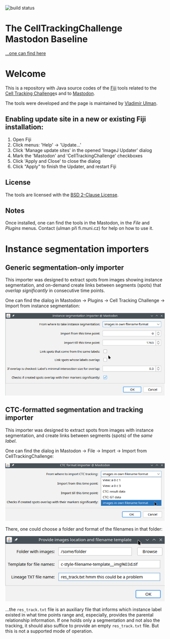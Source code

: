 ![build status](https://api.travis-ci.com/CellTrackingChallenge/CTC-FijiPlugins.svg?branch=master)

# The CellTrackingChallenge Mastodon Baseline
[...one can find here](https://github.com/CellTrackingChallenge/mastodon-ctc?tab=readme-ov-file#the-celltrackingchallenge-mastodon-baseline)

# Welcome
This is a repository with Java source codes of the [Fiji](http://fiji.sc) tools related to the [Cell Tracking Challenge](http://www.celltrackingchallenge.net)s
and to [Mastodon](https://github.com/mastodon-sc/mastodon).

The tools were developed and the page is maintained by [Vladimír Ulman](http://www.fi.muni.cz/~xulman/).


Enabling update site in a new or existing Fiji installation:
------------------------------------------------------------
1. Open Fiji
1. Click menus: 'Help' -> 'Update...'
1. Click 'Manage update sites' in the opened 'ImageJ Updater' dialog
1. Mark the 'Mastodon' and 'CellTrackingChallenge' checkboxes
1. Click 'Apply and Close' to close the dialog
1. Click "Apply" to finish the Updater, and restart Fiji


License
--------
The tools are licensed with the [BSD 2-Clause License](https://choosealicense.com/licenses/bsd-2-clause/).


Notes
------
Once installed, one can find the tools in the Mastodon, in the _File_ and _Plugins_ menus.
Contact (ulman při fi.muni.cz) for help on how to use it.


# Instance segmentation importers
## Generic segmentation-only importer
This importer was designed to extract spots from images showing instance segmentation,
and on-demand create links between segments (spots) that *overlap significantly*
in consecutive time points.

One can find the dialog in Mastodon -> Plugins -> Cell Tracking Challenge -> Import from instance segmentation:

![general instance segmentation importer dialog window](doc/importerOfPureInstanceSegmentations.png)



## CTC-formatted segmentation and tracking importer
This importer was designed to extract spots from images with instance segmentation,
and create links between segments (spots) of the *same label*.

One can find the dialog in Mastodon -> File -> Import -> Import from CellTrackingChallenge:

![CTC import main dialog window](doc/importer_mainDlg.png)

There, one could choose a folder and format of the filenames in that folder:

![CTC own files import dialog window](doc/importer_ownFileFormat.png)

...the `res_track.txt` file is an auxiliary file that informs which instance label
existed in what time points range and, especially, provides the parental relationship
information. If one holds only a segmentation and not also the tracking, it should
also suffice to provide an empty `res_track.txt` file.
But this is not a supported mode of operation.

